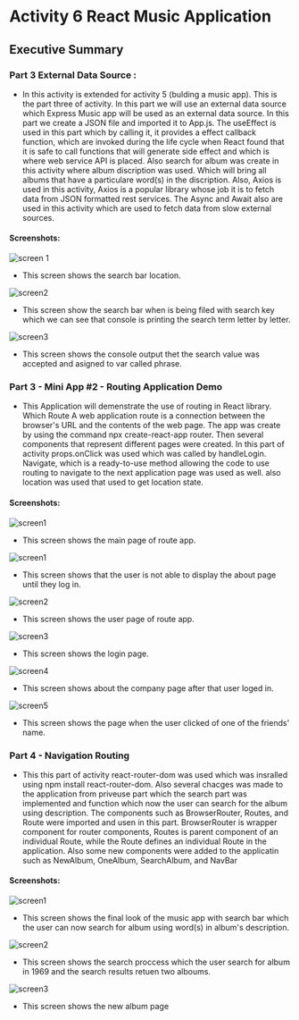 # Activity 6 React Music Application 

## Executive Summary

### Part 3 External Data Source :
- In this activity is extended for activity 5 (bulding a music app). This is the part three of activity. In this part we will use an external data source which Express Music app will be used as an external data source. In this part we create a JSON file and imported it to App.js. The useEffect is used in this part which by calling it, it provides a effect callback function, which are invoked during the life cycle when React found that it is safe to call functions that will generate side effect and which is where web service API is placed. Also search for album was create in this activity where album discription was used. Which will bring all albums that have a particulare word(s) in the discription. Also, Axios is used in this activity, Axios is a popular library whose job it is to fetch data from JSON formatted rest services. The Async and Await also are used in this activity which are used to fetch data from slow external sources.   


#### Screenshots:

![screen 1](./images/1.png)
- This screen shows the search bar location.

![screen2](./images/2.png)
- This screen show the search bar when is being filed with search key which we can see that console is printing the search term letter by letter. 

![screen3](./images/3.png)
- This screen shows the console output thet the search value was accepted and asigned to var called phrase.


### Part 3 - Mini App #2 - Routing Application Demo
- This Application will demenstrate the use of routing in React library. Which Route A web application route is a connection between the browser's URL and the contents of the web page. The app was create by using the command npx create-react-app router. Then several components that represent different pages were created. In this part of activity props.onClick was used which was called by handleLogin. Navigate, which is a ready-to-use method allowing the code to use routing to navigate to the next application page was used as well. also location was used that used to get location state.

#### Screenshots:
![screen1](./images/2-1.png)
- This screen shows the main page of route app.

![screen1](./images/2-2.png)
- This screen shows that the user is not able to display the about page until they log in.

![screen2](./images/2-3.png)
- This screen shows the user page of route app.

![screen3](./images/2-4.png)
- This screen shows the login page.

![screen4](./images/2-5.png)
- This screen shows about the company page after that user loged in.

![screen5](./images/2-6.png)
- This screen shows the page when the user clicked of one of the friends' name.


### Part 4 - Navigation Routing
- This this part of activity react-router-dom was used which was insralled using npm install react-router-dom. Also several chacges was made to the application from priveuse part which the search part was implemented and function which now the user can search for the album using description. The components such as BrowserRouter, Routes, and Route were imported and usen in this part. BrowserRouter is wrapper component for router components, Routes is parent component of an individual Route, while the Route defines an individual Route in the application. Also some new components were added to the applicatin such as NewAlbum, OneAlbum, SearchAlbum, and NavBar

#### Screenshots:

![screen1](./images/4_1.png) 
- This screen shows the final look of the music app with search bar which the user can now search for album using word(s) in album's description.

![screen2](./images/4_2.png)
- This screen shows the search proccess which the user search for album in 1969 and the search results retuen two alboums.

![screen3](./images/4_3.png)
- This screen shows the new album page


